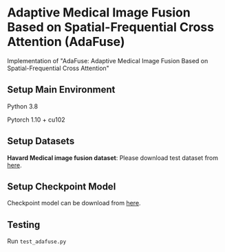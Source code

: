 # Adaptive Medical Image Fusion Based on Spatial-Frequential Cross Attention (AdaFuse)

Implementation of "AdaFuse: Adaptive Medical Image Fusion Based on Spatial-Frequential Cross Attention"

## Setup Main Environment
Python 3.8

Pytorch 1.10 + cu102

## Setup Datasets
**Havard Medical image fusion dataset**: Please download test dataset from [here](https://github.com/xianming-gu/Havard-Medical-Image-Fusion-Datasets).

## Setup Checkpoint Model
Checkpoint model can be download from [here](https://pan.baidu.com/s/1imC2znDl_Ih1JhUrzUWBsA?pwd=g2xl).

## Testing
Run `test_adafuse.py`
